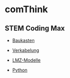 # comThink


## STEM Coding Max

- [Baukasten](./baukasten/baukasten.md)

- [Verkabelung](./verkabelung/verkabelung.md)

- [LMZ-Modelle](./lmzModelle/lmzModelle.md)

- [Python](./python/python.md)